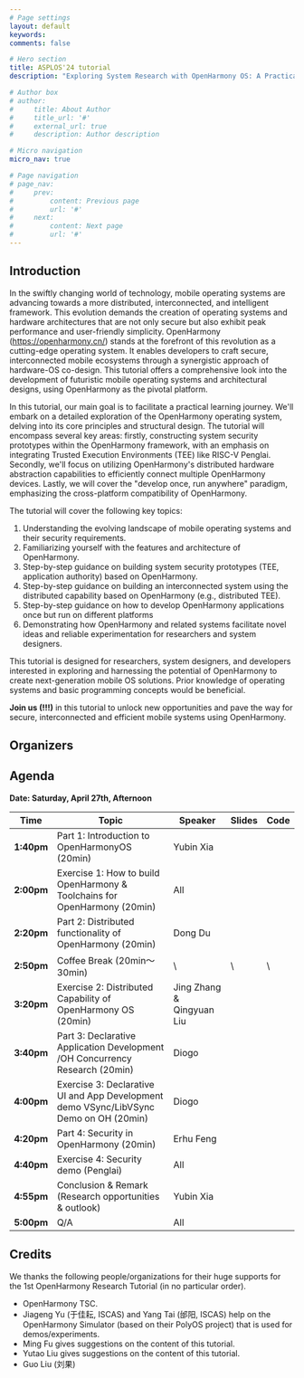```yaml
---
# Page settings
layout: default
keywords:
comments: false

# Hero section
title: ASPLOS'24 tutorial
description: "Exploring System Research with OpenHarmony OS: A Practical Tutorial"

# Author box
# author:
#     title: About Author
#     title_url: '#'
#     external_url: true
#     description: Author description

# Micro navigation
micro_nav: true

# Page navigation
# page_nav:
#     prev:
#         content: Previous page
#         url: '#'
#     next:
#         content: Next page
#         url: '#'
---
```


## Introduction

In the swiftly changing world of technology, mobile operating systems are advancing towards a more distributed, interconnected, and intelligent framework. This evolution demands the creation of operating systems and hardware architectures that are not only secure but also exhibit peak performance and user-friendly simplicity. OpenHarmony (https://openharmony.cn/) stands at the forefront of this revolution as a cutting-edge operating system. It enables developers to craft secure, interconnected mobile ecosystems through a synergistic approach of hardware-OS co-design. This tutorial offers a comprehensive look into the development of futuristic mobile operating systems and architectural designs, using OpenHarmony as the pivotal platform.

In this tutorial, our main goal is to facilitate a practical learning journey. We'll embark on a detailed exploration of the OpenHarmony operating system, delving into its core principles and structural design. The tutorial will encompass several key areas: firstly, constructing system security prototypes within the OpenHarmony framework, with an emphasis on integrating Trusted Execution Environments (TEE) like RISC-V Penglai. Secondly, we'll focus on utilizing OpenHarmony's distributed hardware abstraction capabilities to efficiently connect multiple OpenHarmony devices. Lastly, we will cover the "develop once, run anywhere" paradigm, emphasizing the cross-platform compatibility of OpenHarmony.

The tutorial will cover the following key topics:

1. Understanding the evolving landscape of mobile operating systems and their security requirements.
2. Familiarizing yourself with the features and architecture of OpenHarmony.
3. Step-by-step guidance on building system security prototypes (TEE, application authority) based on OpenHarmony.
4. Step-by-step guidance on building an interconnected system using the distributed capability based on OpenHarmony (e.g., distributed TEE).
5. Step-by-step guidance on how to develop OpenHarmony applications once but run on different platforms
6. Demonstrating how OpenHarmony and related systems facilitate novel ideas and reliable experimentation for researchers and system designers.

This tutorial is designed for researchers, system designers, and developers interested in exploring and harnessing the potential of OpenHarmony to create next-generation mobile OS solutions. Prior knowledge of operating systems and basic programming concepts would be beneficial.

**Join us (!!!)** in this tutorial to unlock new opportunities and pave the way for secure, interconnected and efficient mobile systems using OpenHarmony.

## Organizers

## Agenda

**Date: Saturday, April 27th, Afternoon**


| Time   | Topic                                                        | Speaker              | Slides | Code |
|--------|--------------------------------------------------------------|----------------------|-------------|--------|
| **1:40pm** | Part 1: Introduction to OpenHarmonyOS (20min)               | Yubin Xia            |             |        |
| **2:00pm** | Exercise 1: How to build OpenHarmony & Toolchains for OpenHarmony (20min) | All |             |        |
| **2:20pm** | Part 2: Distributed functionality of OpenHarmony (20min)    | Dong Du              |             |        |
| **2:50pm** | Coffee Break (20min～30min)                                  | \ | \ | \ |
| **3:20pm** | Exercise 2: Distributed Capability of OpenHarmony OS (20min) | Jing Zhang & Qingyuan Liu |       |        |
| **3:40pm** | Part 3: Declarative Application Development /OH Concurrency Research (20min) | Diogo |             |        |
| **4:00pm** | Exercise 3: Declarative UI and App Development demo VSync/LibVSync Demo on OH (20min) | Diogo | |        |
| **4:20pm** | Part 4: Security in OpenHarmony (20min)                     | Erhu Feng            |             |        |
| **4:40pm** | Exercise 4: Security demo (Penglai)                          | All                  |             |        |
| **4:55pm** | Conclusion & Remark (Research opportunities & outlook)      | Yubin Xia            |             |        |
| **5:00pm** | Q/A                                                          | All                  |             |        |

## Credits

We thanks the following people/organizations for their huge supports for the 1st OpenHarmony Research Tutorial (in no particular order).

* OpenHarmony TSC.
* Jiageng Yu (于佳耘, ISCAS) and Yang Tai (邰阳, ISCAS) help on the OpenHarmony Simulator (based on their PolyOS project) that is used for demos/experiments.
* Ming Fu gives suggestions on the content of this tutorial.
* Yutao Liu gives suggestions on the content of this tutorial.
* Guo Liu (刘果)
